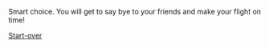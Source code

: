 Smart choice. You will get to say bye to your friends and make your flight on time!

[Start-over](../README.md)
